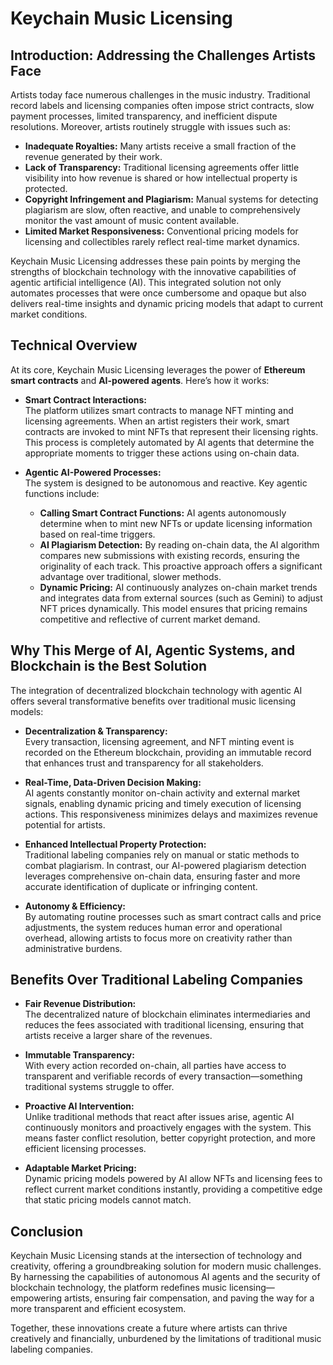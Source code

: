 # Keychain Music Licensing

## Introduction: Addressing the Challenges Artists Face

Artists today face numerous challenges in the music industry. Traditional record labels and licensing companies often impose strict contracts, slow payment processes, limited transparency, and inefficient dispute resolutions. Moreover, artists routinely struggle with issues such as:
- **Inadequate Royalties:** Many artists receive a small fraction of the revenue generated by their work.
- **Lack of Transparency:** Traditional licensing agreements offer little visibility into how revenue is shared or how intellectual property is protected.
- **Copyright Infringement and Plagiarism:** Manual systems for detecting plagiarism are slow, often reactive, and unable to comprehensively monitor the vast amount of music content available.
- **Limited Market Responsiveness:** Conventional pricing models for licensing and collectibles rarely reflect real-time market dynamics.

Keychain Music Licensing addresses these pain points by merging the strengths of blockchain technology with the innovative capabilities of agentic artificial intelligence (AI). This integrated solution not only automates processes that were once cumbersome and opaque but also delivers real-time insights and dynamic pricing models that adapt to current market conditions.

## Technical Overview

At its core, Keychain Music Licensing leverages the power of **Ethereum smart contracts** and **AI-powered agents**. Here’s how it works:

- **Smart Contract Interactions:**  
  The platform utilizes smart contracts to manage NFT minting and licensing agreements. When an artist registers their work, smart contracts are invoked to mint NFTs that represent their licensing rights. This process is completely automated by AI agents that determine the appropriate moments to trigger these actions using on-chain data.

- **Agentic AI-Powered Processes:**  
  The system is designed to be autonomous and reactive. Key agentic functions include:
  - **Calling Smart Contract Functions:** AI agents autonomously determine when to mint new NFTs or update licensing information based on real-time triggers.
  - **AI Plagiarism Detection:** By reading on-chain data, the AI algorithm compares new submissions with existing records, ensuring the originality of each track. This proactive approach offers a significant advantage over traditional, slower methods.
  - **Dynamic Pricing:** AI continuously analyzes on-chain market trends and integrates data from external sources (such as Gemini) to adjust NFT prices dynamically. This model ensures that pricing remains competitive and reflective of current market demand.

## Why This Merge of AI, Agentic Systems, and Blockchain is the Best Solution

The integration of decentralized blockchain technology with agentic AI offers several transformative benefits over traditional music licensing models:

- **Decentralization & Transparency:**  
  Every transaction, licensing agreement, and NFT minting event is recorded on the Ethereum blockchain, providing an immutable record that enhances trust and transparency for all stakeholders.

- **Real-Time, Data-Driven Decision Making:**  
  AI agents constantly monitor on-chain activity and external market signals, enabling dynamic pricing and timely execution of licensing actions. This responsiveness minimizes delays and maximizes revenue potential for artists.

- **Enhanced Intellectual Property Protection:**  
  Traditional labeling companies rely on manual or static methods to combat plagiarism. In contrast, our AI-powered plagiarism detection leverages comprehensive on-chain data, ensuring faster and more accurate identification of duplicate or infringing content.

- **Autonomy & Efficiency:**  
  By automating routine processes such as smart contract calls and price adjustments, the system reduces human error and operational overhead, allowing artists to focus more on creativity rather than administrative burdens.

## Benefits Over Traditional Labeling Companies

- **Fair Revenue Distribution:**  
  The decentralized nature of blockchain eliminates intermediaries and reduces the fees associated with traditional licensing, ensuring that artists receive a larger share of the revenues.

- **Immutable Transparency:**  
  With every action recorded on-chain, all parties have access to transparent and verifiable records of every transaction—something traditional systems struggle to offer.

- **Proactive AI Intervention:**  
  Unlike traditional methods that react after issues arise, agentic AI continuously monitors and proactively engages with the system. This means faster conflict resolution, better copyright protection, and more efficient licensing processes.

- **Adaptable Market Pricing:**  
  Dynamic pricing models powered by AI allow NFTs and licensing fees to reflect current market conditions instantly, providing a competitive edge that static pricing models cannot match.

## Conclusion

Keychain Music Licensing stands at the intersection of technology and creativity, offering a groundbreaking solution for modern music challenges. By harnessing the capabilities of autonomous AI agents and the security of blockchain technology, the platform redefines music licensing—empowering artists, ensuring fair compensation, and paving the way for a more transparent and efficient ecosystem.

Together, these innovations create a future where artists can thrive creatively and financially, unburdened by the limitations of traditional music labeling companies.
